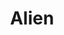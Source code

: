 ---
title: "Alien"
year: 1979
rating: 4.5
stars: "★★★★½"
rewatched: true
permalink: "alien"
watched_on: 2024-09-01
---